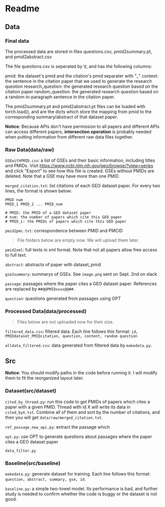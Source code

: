 # Readme

## Data

### Final data

The processed data are stored in files questions.csv, pmid2summary.pt, and pmid2abstract.csv

The file questions.csv is seperated by \t, and has the following columns:

pmid: the dataset's pmid and the citation's pmid separater with "_"
context: the sentence in the citation paper that we used to generate the research question
research_question: the generated research question based on the citation paper
random_question: the generated research question based on a random in-paragraph sentence in the citation paper.

The pmid2summary.pt and pmid2abstract.pt files can be loaded with torch.load(), and are the dicts which store the mapping from pmid to the corresponding summary/abstract of that dataset paper.


**Notice**: Because APIs don't have permission to all papers and different APIs can access different papers, **intersection operation** is probably needed when putting information from different raw data files together.

### Raw Data(data/raw)

`GSEwithPMID.csv`: a list of GSEs and their basic information, including titles and PMIDs. Visit https://www.ncbi.nlm.nih.gov/geo/browse/?view=series and click "Export" to see how this file is created. GSEs without PMIDs are deleted. Note that a GSE may have more than one PMID.

`merged_citation.txt`: list citations of each GEO dataset paper. For every two lines, the format is shown below:
```plain
PMID num    
PMID_1 PMID_2 ... PMID_num

# PMID: the PMID of a GEO dataset paper
# num: the number of papers which cite this GEO paper
# PMID_i: the PMIDs of papers which cite this GEO paper
```

`pmid2pmc.txt`: correspondence between PMID and PMCID

> File folders below are empty now. We will upload them later.

`pmid2xml`: full texts in xml format. Note that not all papers allow free access to full text.

`abstract`: abstracts of paper with dataset_pmid

`gse2summary`: summarys of GSEs. See `image.png` sent on Sept. 2nd on slack

`passage`: passages where the paper cites a GEO dataset paper. References are replaced by `##@@PMIDxxxx@@##`.

`question`: questions generated from passages using OPT

### Processed Data(data/processed)

> Files below are not uploaded now for their size.

`filtered_data.csv`: filtered data. Each line follows this format: `id, PMIDdataset_PMIDcitation, question, content, random question`

`alldata_filtered.csv`: data generated from filtered data by `makedata.py`.

## Src

**Notice**: You should modify paths in the code before running it. I will modify them to fit the reorganized layout later.

### Dataset(src/dataset)
`cited_by_thread.py`: run this code to get PMIDs of papers which cites a paper with a given PMID. Thread with id X will write its data in `cited_byX.txt`. Combine all of them and sort by the number of citations, and then you will get `data/raw/merged_citation.txt`.

`ref_passage_new_api.py`: extract the passage which

`opt.py`: use OPT to generate questions about passages where the paper cites a GEO dataset paper

`data_filter.py`

### Baseline(src/baseline)

`makedata.py`: generate dataset for training. Each line follows this format: `question, abstract, summary, gse, id`.

`baseline.py`: a simple two-towel model. Its performance is bad, and further study is needed to confirm whether the code is buggy or the dataset is not good.
